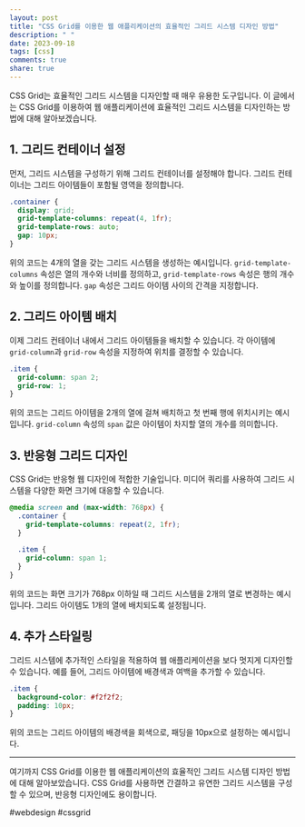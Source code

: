 ```yaml
---
layout: post
title: "CSS Grid를 이용한 웹 애플리케이션의 효율적인 그리드 시스템 디자인 방법"
description: " "
date: 2023-09-18
tags: [css]
comments: true
share: true
---
```


CSS Grid는 효율적인 그리드 시스템을 디자인할 때 매우 유용한 도구입니다. 이 글에서는 CSS Grid를 이용하여 웹 애플리케이션에 효율적인 그리드 시스템을 디자인하는 방법에 대해 알아보겠습니다.

## 1. 그리드 컨테이너 설정

먼저, 그리드 시스템을 구성하기 위해 그리드 컨테이너를 설정해야 합니다. 그리드 컨테이너는 그리드 아이템들이 포함될 영역을 정의합니다. 

```css
.container {
  display: grid;
  grid-template-columns: repeat(4, 1fr);
  grid-template-rows: auto;
  gap: 10px;
}
```

위의 코드는 4개의 열을 갖는 그리드 시스템을 생성하는 예시입니다. `grid-template-columns` 속성은 열의 개수와 너비를 정의하고, `grid-template-rows` 속성은 행의 개수와 높이를 정의합니다. `gap` 속성은 그리드 아이템 사이의 간격을 지정합니다.

## 2. 그리드 아이템 배치

이제 그리드 컨테이너 내에서 그리드 아이템들을 배치할 수 있습니다. 각 아이템에 `grid-column`과 `grid-row` 속성을 지정하여 위치를 결정할 수 있습니다.

```css
.item {
  grid-column: span 2;
  grid-row: 1;
}
```

위의 코드는 그리드 아이템을 2개의 열에 걸쳐 배치하고 첫 번째 행에 위치시키는 예시입니다. `grid-column` 속성의 `span` 값은 아이템이 차지할 열의 개수를 의미합니다.

## 3. 반응형 그리드 디자인

CSS Grid는 반응형 웹 디자인에 적합한 기술입니다. 미디어 쿼리를 사용하여 그리드 시스템을 다양한 화면 크기에 대응할 수 있습니다.

```css
@media screen and (max-width: 768px) {
  .container {
    grid-template-columns: repeat(2, 1fr);
  }
  
  .item {
    grid-column: span 1;
  }
}
```

위의 코드는 화면 크기가 768px 이하일 때 그리드 시스템을 2개의 열로 변경하는 예시입니다. 그리드 아이템도 1개의 열에 배치되도록 설정됩니다.

## 4. 추가 스타일링

그리드 시스템에 추가적인 스타일을 적용하여 웹 애플리케이션을 보다 멋지게 디자인할 수 있습니다. 예를 들어, 그리드 아이템에 배경색과 여백을 추가할 수 있습니다.

```css
.item {
  background-color: #f2f2f2;
  padding: 10px;
}
```

위의 코드는 그리드 아이템의 배경색을 회색으로, 패딩을 10px으로 설정하는 예시입니다.

---

여기까지 CSS Grid를 이용한 웹 애플리케이션의 효율적인 그리드 시스템 디자인 방법에 대해 알아보았습니다. CSS Grid를 사용하면 간결하고 유연한 그리드 시스템을 구성할 수 있으며, 반응형 디자인에도 용이합니다.

#webdesign #cssgrid